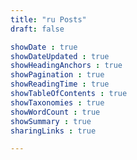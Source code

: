 ```yaml
---
title: "ru Posts"
draft: false

showDate : true
showDateUpdated : true
showHeadingAnchors : true
showPagination : true
showReadingTime : true
showTableOfContents : true
showTaxonomies : true 
showWordCount : true
showSummary : true
sharingLinks : true

---
```

